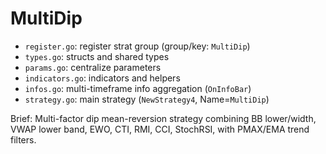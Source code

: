 # MultiDip

- `register.go`: register strat group (group/key: `MultiDip`)
- `types.go`: structs and shared types
- `params.go`: centralize parameters
- `indicators.go`: indicators and helpers
- `infos.go`: multi-timeframe info aggregation (`OnInfoBar`)
- `strategy.go`: main strategy (`NewStrategy4`, Name=`MultiDip`)

Brief: Multi-factor dip mean-reversion strategy combining BB lower/width, VWAP lower band, EWO, CTI, RMI, CCI, StochRSI, with PMAX/EMA trend filters. 